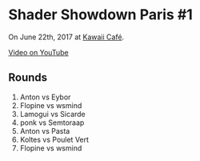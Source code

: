 # Shader Showdown Paris #1

On June 22th, 2017 at [Kawaii Café](http://www.kawaiicafe.fr/).

[Video on YouTube](https://youtu.be/TZeZ3Mmi4VY)

## Rounds

1. Anton vs Eybor
2. Flopine vs wsmind
3. Lamogui vs Sicarde
4. ponk vs Semtoraap
5. Anton vs Pasta
6. Koltes vs Poulet Vert
7. Flopine vs wsmind
